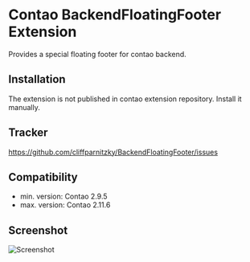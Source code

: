 Contao BackendFloatingFooter Extension
======================================

Provides a special floating footer for contao backend.


Installation
------------

The extension is not published in contao extension repository.
Install it manually.


Tracker
-------

https://github.com/cliffparnitzky/BackendFloatingFooter/issues


Compatibility
-------------

- min. version: Contao 2.9.5
- max. version: Contao 2.11.6


Screenshot
----------

![Screenshot](https://raw.github.com/cliffparnitzky/BackendFloatingFooter/master/screenshot.jpg)